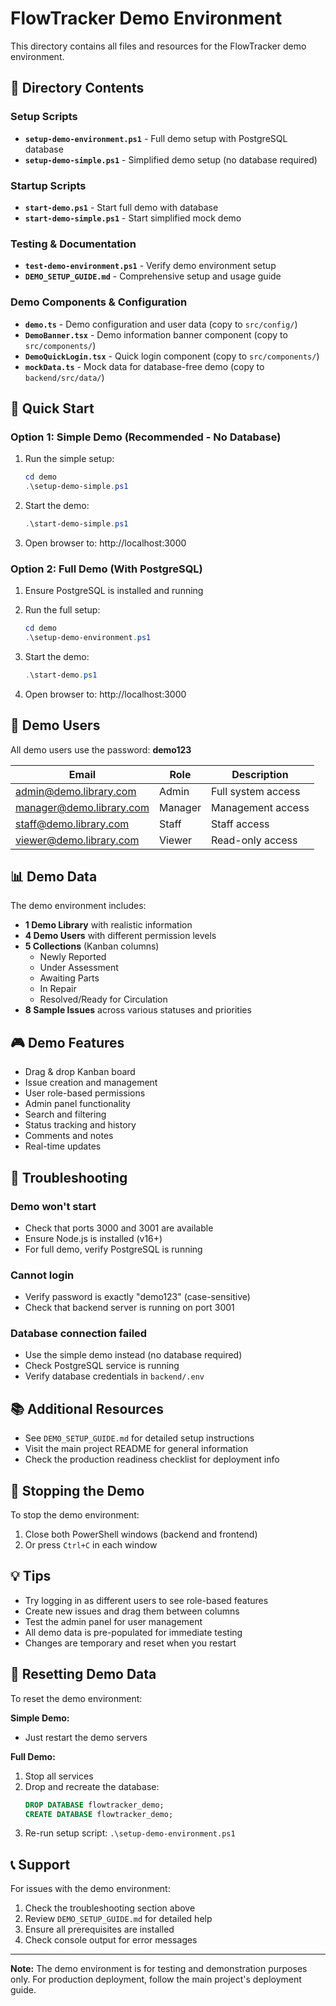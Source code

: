 # FlowTracker Demo Environment

This directory contains all files and resources for the FlowTracker demo environment.

## 📁 Directory Contents

### Setup Scripts
- **`setup-demo-environment.ps1`** - Full demo setup with PostgreSQL database
- **`setup-demo-simple.ps1`** - Simplified demo setup (no database required)

### Startup Scripts
- **`start-demo.ps1`** - Start full demo with database
- **`start-demo-simple.ps1`** - Start simplified mock demo

### Testing & Documentation
- **`test-demo-environment.ps1`** - Verify demo environment setup
- **`DEMO_SETUP_GUIDE.md`** - Comprehensive setup and usage guide

### Demo Components & Configuration
- **`demo.ts`** - Demo configuration and user data (copy to `src/config/`)
- **`DemoBanner.tsx`** - Demo information banner component (copy to `src/components/`)
- **`DemoQuickLogin.tsx`** - Quick login component (copy to `src/components/`)
- **`mockData.ts`** - Mock data for database-free demo (copy to `backend/src/data/`)

## 🚀 Quick Start

### Option 1: Simple Demo (Recommended - No Database)

1. Run the simple setup:
   ```powershell
   cd demo
   .\setup-demo-simple.ps1
   ```

2. Start the demo:
   ```powershell
   .\start-demo-simple.ps1
   ```

3. Open browser to: http://localhost:3000

### Option 2: Full Demo (With PostgreSQL)

1. Ensure PostgreSQL is installed and running

2. Run the full setup:
   ```powershell
   cd demo
   .\setup-demo-environment.ps1
   ```

3. Start the demo:
   ```powershell
   .\start-demo.ps1
   ```

4. Open browser to: http://localhost:3000

## 👥 Demo Users

All demo users use the password: **demo123**

| Email | Role | Description |
|-------|------|-------------|
| admin@demo.library.com | Admin | Full system access |
| manager@demo.library.com | Manager | Management access |
| staff@demo.library.com | Staff | Staff access |
| viewer@demo.library.com | Viewer | Read-only access |

## 📊 Demo Data

The demo environment includes:
- **1 Demo Library** with realistic information
- **4 Demo Users** with different permission levels
- **5 Collections** (Kanban columns)
  - Newly Reported
  - Under Assessment
  - Awaiting Parts
  - In Repair
  - Resolved/Ready for Circulation
- **8 Sample Issues** across various statuses and priorities

## 🎮 Demo Features

- Drag & drop Kanban board
- Issue creation and management
- User role-based permissions
- Admin panel functionality
- Search and filtering
- Status tracking and history
- Comments and notes
- Real-time updates

## 🔧 Troubleshooting

### Demo won't start
- Check that ports 3000 and 3001 are available
- Ensure Node.js is installed (v16+)
- For full demo, verify PostgreSQL is running

### Cannot login
- Verify password is exactly "demo123" (case-sensitive)
- Check that backend server is running on port 3001

### Database connection failed
- Use the simple demo instead (no database required)
- Check PostgreSQL service is running
- Verify database credentials in `backend/.env`

## 📚 Additional Resources

- See `DEMO_SETUP_GUIDE.md` for detailed setup instructions
- Visit the main project README for general information
- Check the production readiness checklist for deployment info

## 🛑 Stopping the Demo

To stop the demo environment:
1. Close both PowerShell windows (backend and frontend)
2. Or press `Ctrl+C` in each window

## 💡 Tips

- Try logging in as different users to see role-based features
- Create new issues and drag them between columns
- Test the admin panel for user management
- All demo data is pre-populated for immediate testing
- Changes are temporary and reset when you restart

## 🔄 Resetting Demo Data

To reset the demo environment:

**Simple Demo:**
- Just restart the demo servers

**Full Demo:**
1. Stop all services
2. Drop and recreate the database:
   ```sql
   DROP DATABASE flowtracker_demo;
   CREATE DATABASE flowtracker_demo;
   ```
3. Re-run setup script: `.\setup-demo-environment.ps1`

## 📞 Support

For issues with the demo environment:
1. Check the troubleshooting section above
2. Review `DEMO_SETUP_GUIDE.md` for detailed help
3. Ensure all prerequisites are installed
4. Check console output for error messages

---

**Note:** The demo environment is for testing and demonstration purposes only. For production deployment, follow the main project's deployment guide.
